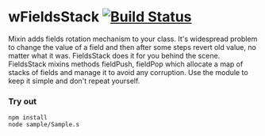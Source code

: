 
# wFieldsStack [![Build Status](https://travis-ci.org/Wandalen/wFieldsStack.svg?branch=master)](https://travis-ci.org/Wandalen/wFieldsStack)

Mixin adds fields rotation mechanism to your class. It's widespread problem to change the value of a field and then after some steps revert old value, no matter what it was. FieldsStack does it for you behind the scene. FieldsStack mixins methods fieldPush, fieldPop which allocate a map of stacks of fields and manage it to avoid any corruption. Use the module to keep it simple and don't repeat yourself.

### Try out
```
npm install
node sample/Sample.s
```




















